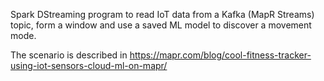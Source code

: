 Spark DStreaming program to read IoT data from a Kafka (MapR Streams) topic, form a window and use a saved ML model to discover a movement mode.

The scenario is described in https://mapr.com/blog/cool-fitness-tracker-using-iot-sensors-cloud-ml-on-mapr/
